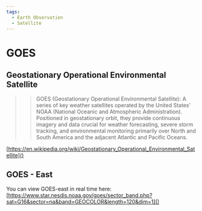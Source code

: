```yaml
---
tags:
  - Earth Observation
  - Satellite
---
```


# GOES

## Geostationary Operational Environmental Satellite

>>GOES (Geostationary Operational Environmental Satellite): A series of key weather satellites operated by the United States' NOAA (National Oceanic and Atmospheric Administration). Positioned in geostationary orbit, they provide continuous imagery and data crucial for weather forecasting, severe storm tracking, and environmental monitoring primarily over North and South America and the adjacent Atlantic and Pacific Oceans.

[https://en.wikipedia.org/wiki/Geostationary_Operational_Environmental_Satellite]()

## GOES - East

You can view GOES-east in real time here:
[https://www.star.nesdis.noaa.gov/goes/sector_band.php?sat=G16&sector=na&band=GEOCOLOR&length=120&dim=1]()